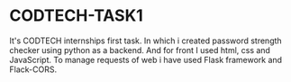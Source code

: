 # CODTECH-TASK1
It's CODTECH internships first task. In which i created password strength checker using python as a backend. And for front I used html, css and JavaScript. To manage requests of web i have used Flask framework and Flack-CORS.
